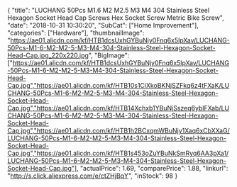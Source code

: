 {
	"title": "LUCHANG 50Pcs M1.6 M2 M2.5 M3 M4 304 Stainless Steel Hexagon Socket Head Cap Screws Hex Socket Screw Metric Bike Screw",
	"date": "2018-10-31 10:30:20",
	"SubCat": ["Home Improvement"],
	"categories": ["Hardware"],
	"thumbnailImage": "https://ae01.alicdn.com/kf/HTB1dcsUxhGYBuNjy0Fnq6x5lpXav/LUCHANG-50Pcs-M1-6-M2-M2-5-M3-M4-304-Stainless-Steel-Hexagon-Socket-Head-Cap.jpg_220x220.jpg",
	"BigImage": ["https://ae01.alicdn.com/kf/HTB1dcsUxhGYBuNjy0Fnq6x5lpXav/LUCHANG-50Pcs-M1-6-M2-M2-5-M3-M4-304-Stainless-Steel-Hexagon-Socket-Head-Cap.jpg","https://ae01.alicdn.com/kf/HTB10s1CiXkoBKNjSZFkq6z4tFXaK/LUCHANG-50Pcs-M1-6-M2-M2-5-M3-M4-304-Stainless-Steel-Hexagon-Socket-Head-Cap.jpg","https://ae01.alicdn.com/kf/HTB14Xchxb1YBuNjSszeq6yblFXab/LUCHANG-50Pcs-M1-6-M2-M2-5-M3-M4-304-Stainless-Steel-Hexagon-Socket-Head-Cap.jpg","https://ae01.alicdn.com/kf/HTB1h2BCxqmWBuNjy1Xaq6xCbXXaG/LUCHANG-50Pcs-M1-6-M2-M2-5-M3-M4-304-Stainless-Steel-Hexagon-Socket-Head-Cap.jpg","https://ae01.alicdn.com/kf/HTB1s453oZuYBuNkSmRyq6AA3pXa1/LUCHANG-50Pcs-M1-6-M2-M2-5-M3-M4-304-Stainless-Steel-Hexagon-Socket-Head-Cap.jpg"],
	"actualPrice": 1.69,
	"comparePrice": 1.88,
	"linkurl": "http://s.click.aliexpress.com/e/ctZHjBqY",
	"inStock": 98
}
